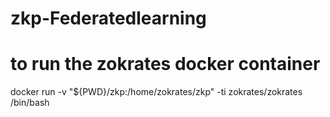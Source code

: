 # zkp-Federatedlearning

# to run the zokrates docker container
docker run -v "${PWD}/zkp:/home/zokrates/zkp" -ti zokrates/zokrates /bin/bash
